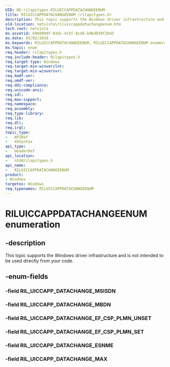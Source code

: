 ```yaml
---
UID: NE:rilapitypes.RILUICCAPPDATACHANGEENUM
title: RILUICCAPPDATACHANGEENUM (rilapitypes.h)
description: This topic supports the Windows driver infrastructure and is not intended to be used directly from your code.
old-location: netvista\riluiccappdatachangeenum.htm
tech.root: netvista
ms.assetid: 6960080f-03dc-4c5f-8cd8-b96d030f2bd3
ms.date: 05/02/2018
ms.keywords: RILUICCAPPDATACHANGEENUM, RILUICCAPPDATACHANGEENUM enumeration [Network Drivers Starting with Windows Vista], RIL_UICCAPP_DATACHANGE_EF_CSP_PLMN_SET, RIL_UICCAPP_DATACHANGE_EF_CSP_PLMN_UNSET, RIL_UICCAPP_DATACHANGE_ESNME, RIL_UICCAPP_DATACHANGE_MAX, RIL_UICCAPP_DATACHANGE_MBDN, netvista.riluiccappdatachangeenum, ntddrilapitypes/RILUICCAPPDATACHANGEENUM, ntddrilapitypes/RIL_UICCAPP_DATACHANGE_EF_CSP_PLMN_SET, ntddrilapitypes/RIL_UICCAPP_DATACHANGE_EF_CSP_PLMN_UNSET, ntddrilapitypes/RIL_UICCAPP_DATACHANGE_ESNME, ntddrilapitypes/RIL_UICCAPP_DATACHANGE_MAX, ntddrilapitypes/RIL_UICCAPP_DATACHANGE_MBDN
ms.topic: enum
req.header: rilapitypes.h
req.include-header: Rilapitypes.h
req.target-type: Windows
req.target-min-winverclnt: 
req.target-min-winversvr: 
req.kmdf-ver: 
req.umdf-ver: 
req.ddi-compliance: 
req.unicode-ansi: 
req.idl: 
req.max-support: 
req.namespace: 
req.assembly: 
req.type-library: 
req.lib: 
req.dll: 
req.irql: 
topic_type:
-	APIRef
-	kbSyntax
api_type:
-	HeaderDef
api_location:
-	ntddrilapitypes.h
api_name:
-	RILUICCAPPDATACHANGEENUM
product:
- Windows
targetos: Windows
req.typenames: RILUICCAPPDATACHANGEENUM
---
```


# RILUICCAPPDATACHANGEENUM enumeration


## -description


This topic supports the Windows driver infrastructure and is not intended to be used directly from your code.


## -enum-fields




### -field RIL_UICCAPP_DATACHANGE_MSISDN


### -field RIL_UICCAPP_DATACHANGE_MBDN


### -field RIL_UICCAPP_DATACHANGE_EF_CSP_PLMN_UNSET


### -field RIL_UICCAPP_DATACHANGE_EF_CSP_PLMN_SET


### -field RIL_UICCAPP_DATACHANGE_ESNME


### -field RIL_UICCAPP_DATACHANGE_MAX

